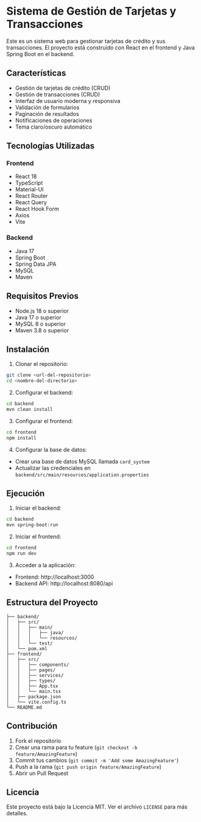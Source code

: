 # Sistema de Gestión de Tarjetas y Transacciones

Este es un sistema web para gestionar tarjetas de crédito y sus transacciones. El proyecto está construido con React en el frontend y Java Spring Boot en el backend.

## Características

- Gestión de tarjetas de crédito (CRUD)
- Gestión de transacciones (CRUD)
- Interfaz de usuario moderna y responsiva
- Validación de formularios
- Paginación de resultados
- Notificaciones de operaciones
- Tema claro/oscuro automático

## Tecnologías Utilizadas

### Frontend
- React 18
- TypeScript
- Material-UI
- React Router
- React Query
- React Hook Form
- Axios
- Vite

### Backend
- Java 17
- Spring Boot
- Spring Data JPA
- MySQL
- Maven

## Requisitos Previos

- Node.js 18 o superior
- Java 17 o superior
- MySQL 8 o superior
- Maven 3.8 o superior

## Instalación

1. Clonar el repositorio:
```bash
git clone <url-del-repositorio>
cd <nombre-del-directorio>
```

2. Configurar el backend:
```bash
cd backend
mvn clean install
```

3. Configurar el frontend:
```bash
cd frontend
npm install
```

4. Configurar la base de datos:
- Crear una base de datos MySQL llamada `card_system`
- Actualizar las credenciales en `backend/src/main/resources/application.properties`

## Ejecución

1. Iniciar el backend:
```bash
cd backend
mvn spring-boot:run
```

2. Iniciar el frontend:
```bash
cd frontend
npm run dev
```

3. Acceder a la aplicación:
- Frontend: http://localhost:3000
- Backend API: http://localhost:8080/api

## Estructura del Proyecto

```
├── backend/
│   ├── src/
│   │   ├── main/
│   │   │   ├── java/
│   │   │   └── resources/
│   │   └── test/
│   └── pom.xml
├── frontend/
│   ├── src/
│   │   ├── components/
│   │   ├── pages/
│   │   ├── services/
│   │   ├── types/
│   │   ├── App.tsx
│   │   └── main.tsx
│   ├── package.json
│   └── vite.config.ts
└── README.md
```

## Contribución

1. Fork el repositorio
2. Crear una rama para tu feature (`git checkout -b feature/AmazingFeature`)
3. Commit tus cambios (`git commit -m 'Add some AmazingFeature'`)
4. Push a la rama (`git push origin feature/AmazingFeature`)
5. Abrir un Pull Request

## Licencia

Este proyecto está bajo la Licencia MIT. Ver el archivo `LICENSE` para más detalles.

